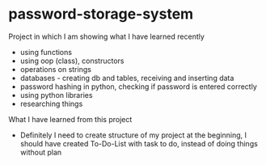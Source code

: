# password-storage-system

Project in which I am showing what I have learned recently
- using functions
- using oop (class), constructors
- operations on strings
- databases - creating db and tables, receiving and inserting data
- password hashing in python, checking if password is entered correctly
- using python libraries
- researching things

What I have learned from this project
- Definitely I need to create structure of my project at the beginning, I should have created To-Do-List with task to do, instead of doing things without plan

